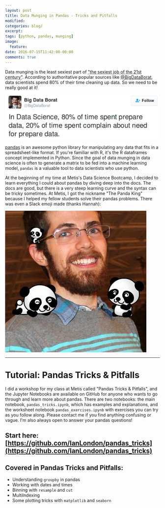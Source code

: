 ```yaml
---
layout: post
title: Data Munging in Pandas - Tricks and Pitfalls
modified:
categories: blog/
excerpt:
tags: [python, pandas, munging]
image:
  feature:
date: 2016-07-15T11:42:00-00:00
comments: true
---
```


Data munging is the least sexiest part of <abbr title="Data Science">"the sexiest job of the 21st century"</abbr>. According to authoritative popular sources like [@BigDataBorat](https://twitter.com/BigDataBorat), data scientists spend 80% of their time cleaning up data. So we need to be really good at it!

![Big Data Borat: In Data Science, 80% of time spent prepare data, 20% of time spent compain about need for prepare data.](../../images/big-data-borat.png)

[pandas](http://pandas.pydata.org/) is an awesome python library for manipulating any data that fits in a spreadsheet-like format.  If you're familiar with R, it's the R dataframes concept implemented in Python. Since the goal of data munging in data science is often to generate a matrix to be fed into a machine learning model, `pandas` is a valuable tool to data scientists who use python.

At the beginning of my time at Metis's Data Science Bootcamp, I decided to learn everything I could about pandas by diving deep into the docs. The docs are good, but there is a very steep learning curve and the syntax can be tricky sometimes. At Metis, I got the nickname "The Panda King" because I helped my fellow students solve their pandas problems. There was even a Slack emoji made (thanks Hannah):

![The Slack emoji made by Hannah](../../images/panda_king.jpg)

---

# Tutorial: Pandas Tricks & Pitfalls

I did a workshop for my class at Metis called "Pandas Tricks & Pitfalls", and the Jupyter Notebooks are available on GitHub for anyone who wants to go through and learn more about pandas. There are two notebooks: the main notebook, `pandas_tricks.ipynb`, which has examples and explanations, and the worksheet notebook `pandas_exercises.ipynb` with exercises you can try as you follow along. Please contact me if you find anything confusing or vague. I'm also always open to answer your pandas questions!

## Start here: [https://github.com/IanLondon/pandas_tricks](https://github.com/IanLondon/pandas_tricks)

## Covered in Pandas Tricks and Pitfalls:
* Understanding `groupby` in pandas
* Working with dates and times
* Binning with `resample` and `cut`
* MultiIndexing
* Some plotting tricks with `matplotlib` and `seaborn`

